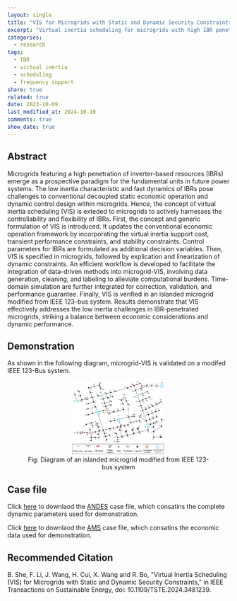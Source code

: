 ```yaml
---
layout: single
title: "VIS for Microgrids with Static and Dynamic Security Constraints"
excerpt: "Virtual inertia scheduling for microgrids with high IBR penetration to balance economic operation and dynamic performance."
categories:
  - research
tags:
  - IBR
  - virtual inertia
  - scheduling
  - frequency support
share: true
related: true
date: 2023-10-09
last_modified_at: 2024-10-19
comments: true
show_date: true
---
```

## Abstract

Microgrids featuring a high penetration of inverter-based resources (IBRs) emerge as a prospective paradigm for the fundamental units in future power systems. The low inertia characteristic and fast dynamics of IBRs pose challenges to conventional decoupled static economic operation and dynamic control design within microgrids. Hence, the concept of virtual inertia scheduling (VIS) is exteded to microgrids to actively harnesses the controllability and flexibility of IBRs. First, the concept and generic formulation of VIS is introduced. It updates the conventional economic operation framework by incorporating the virtual inertia support cost, transient performance constraints, and stability constraints. Control parameters for IBRs are formulated as additional decision variables. Then, VIS is specified in microgrids, followed by explication and linearization of dynamic constraints. An efficient workflow is developed to facilitate the integration of data-driven methods into microgrid-VIS, involving data generation, cleaning, and labeling to alleviate computational burdens. Time-domain simulation are further integrated for correction, validation, and performance guarantee. Finally, VIS is verified in an islanded microgrid modified from IEEE 123-bus system. Results demonstrate that VIS effectively addresses the low inertia challenges in IBR-penetrated microgrids, striking a balance between economic considerations and dynamic performance.

## Demonstration

As shown in the following diagram, microgrid-VIS is validated on a modifed IEEE 123-Bus system.

<figure style="text-align: center;">
  <img src="/assets/images/showcase/vis-for-microgrids-with-static-and-dynamic-security-constraints/IEEE123bus.png" alt="VIS-123bus" style="width:50%;height:50%;">
  <figcaption>Fig: Diagram of an islanded microgrid modified from IEEE 123-bus system</figcaption>
</figure>

## Case file

Click [here](https://github.com/CURENT/demo/blob/master/demo/data/case/ieee123_andes_REGCV1.xlsx) to downlaod the [ANDES](https://docs.andes.app/en/latest/) case file, which consatins the complete dynamic parameters used for demonstration.

Click [here](https://github.com/CURENT/demo/blob/master/demo/data/case/ieee123_ams_REGCV1.xlsx) to downlaod the [AMS](https://ltb.readthedocs.io/projects/ams/en/latest/) case file, which consatins the economic data used for demonstration.

## Recommended Citation

B. She, F. Li, J. Wang, H. Cui, X. Wang and R. Bo, "Virtual Inertia Scheduling (VIS) for Microgrids with Static and Dynamic Security Constraints," in IEEE Transactions on Sustainable Energy, doi: 10.1109/TSTE.2024.3481239.
